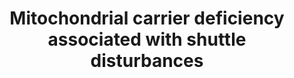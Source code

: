---
annotations:
- id: PW:0000605
  parent: disease pathway
  type: Pathway Ontology
  value: cancer pathway
- id: DOID:9252
  parent: genetic disease
  type: Disease Ontology
  value: amino acid metabolic disorder
- id: PW:0000011
  parent: classic metabolic pathway
  type: Pathway Ontology
  value: amino acid metabolic pathway
- id: PW:0000013
  parent: disease pathway
  type: Pathway Ontology
  value: disease pathway
- id: DOID:1612
  parent: disease of cellular proliferation
  type: Disease Ontology
  value: breast cancer
- id: PW:0001084
  parent: classic metabolic pathway
  type: Pathway Ontology
  value: serine metabolic pathway
- id: DOID:0060081
  parent: disease of cellular proliferation
  type: Disease Ontology
  value: triple-receptor negative breast cancer
- id: PW:0000440
  parent: classic metabolic pathway
  type: Pathway Ontology
  value: glycine metabolic pathway
- id: PW:0001086
  parent: classic metabolic pathway
  type: Pathway Ontology
  value: glutamine metabolic pathway
authors:
- Daanvanbeek
- Egonw
- Eweitz
- DeSl
citedin: ''
communities:
- MetaKids
- Mitochondrion
description: Amino acid metabolism in triple-negative breast cancer cells. The glutamine,
  serine and glycine metabolic pathways are significantly upregulated. The upregulated
  expression of key genes within the glutamine, serine and glycine metabolic pathways
  have also been observed in triple-negative breast cancer cells. Associated to the
  main shuttles described in figure 43.2 in the second edition of "Physician’s Guide
  to the Diagnosis, Treatment, and Follow-Up of Inherited Metabolic Diseases" by Blau
  et al.
last-edited: 2025-07-09
ndex: null
organisms:
- Homo sapiens
redirect_from:
- /index.php/Pathway:WP5507
- /instance/WP5507
- /instance/WP5507_r139859
revision: r139859
schema-jsonld:
- '@context': https://schema.org/
  '@id': https://wikipathways.github.io/pathways/WP5507.html
  '@type': Dataset
  creator:
    '@type': Organization
    name: WikiPathways
  description: Amino acid metabolism in triple-negative breast cancer cells. The glutamine,
    serine and glycine metabolic pathways are significantly upregulated. The upregulated
    expression of key genes within the glutamine, serine and glycine metabolic pathways
    have also been observed in triple-negative breast cancer cells. Associated to
    the main shuttles described in figure 43.2 in the second edition of "Physician’s
    Guide to the Diagnosis, Treatment, and Follow-Up of Inherited Metabolic Diseases"
    by Blau et al.
  keywords:
  - 2-oxoglutarate
  - Aspartate
  - GLUD1
  - GOT2
  - Glutamate
  - H+
  - Oxaloacetate
  - SLC25A12
  - SLC25A13
  - SLC25A22
  license: CC0
  name: Mitochondrial carrier deficiency associated with shuttle disturbances
seo: CreativeWork
title: Mitochondrial carrier deficiency associated with shuttle disturbances
wpid: WP5507
---